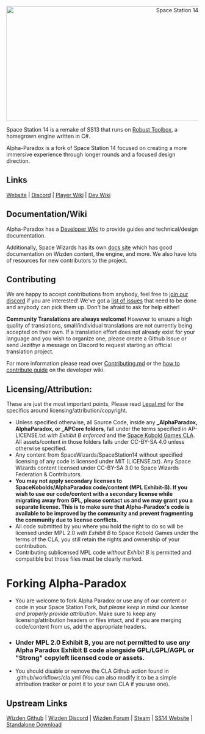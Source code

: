<p align="center"> <img alt="Space Station 14" width="880" height="300" src="https://raw.githubusercontent.com/space-wizards/asset-dump/de329a7898bb716b9d5ba9a0cd07f38e61f1ed05/github-logo.svg" /></p>

Space Station 14 is a remake of SS13 that runs on [Robust Toolbox](https://github.com/space-wizards/RobustToolbox), a homegrown engine written in C#.

Alpha-Paradox is a fork of Space Station 14 focused on creating a more immersive experience through longer rounds and a focused design direction.

## Links

[Website](https://alpha-paradox.com/) | [Discord](https://discord.alpha-paradox.com/) | [Player Wiki](https://wiki.alpha-paradox.com/) | [Dev Wiki](https://devwiki.alpha-paradox.com/)

## Documentation/Wiki

Alpha-Paradox has a [Developer Wiki](https://devwiki.alpha-paradox.com/index.php/Main_Page) to provide guides and technical/design documentation.

Additionally, Space Wizards has its own [docs site](https://docs.spacestation14.io/) which has good documentation on Wizden content, the engine, and more. We also have lots of resources for new contributors to the project.

## Contributing
We are happy to accept contributions from anybody, feel free to [join our discord](http://discord.alpha-paradox.com) if you are interested! We've got a [list of issues](https://github.com/space-kobold/alpha-paradox/issues) that need to be done and anybody can pick them up. Don't be afraid to ask for help either!  

**Community Translations are always welcome!** However to ensure a high quality of translations, small/individual translations are not currently being accepted on their own. If a translation effort does not already exist for your language and you wish to organize one, please create a Github Issue or send Jezithyr a message on Discord to request starting an official translation project.

For more information please read over [Contributing.md](https://github.com/Space-Kobold/Alpha-Paradox/blob/master/Contributing.md) or the [how to contribute guide](https://devwiki.alpha-paradox.com/index.php/Guide:How_To_Contribute) on the developer wiki.

## Licensing/Attribution:
These are just the most important points, Please read [Legal.md](https://github.com/Space-Kobold/Alpha-Paradox/blob/master/Legal.md) for the specifics around licensing/attribution/copyright.
- Unless specified otherwise, all Source Code, inside any **\_AlphaParadox, AlphaParadox, or \_APCore folders**, fall under the terms specified in AP-LICENSE.txt *with Exhibit B enforced* and the [Space Kobold Games CLA](https://gist.github.com/SpaceKoboldGames/a8f6b7a7d272cf949c60e0822cdf226e). All assets/content in those folders falls under CC-BY-SA 4.0 unless otherwise specified.
- Any content from SpaceWizards/SpaceStation14 without specified licensing of any code is licensed under MIT (LICENSE.txt). Any Space Wizards content licensed under CC-BY-SA 3.0 to Space Wizards Federation & Contributors.
- __**You may not apply secondary licenses to SpaceKobolds/AlphaParadox code/content (MPL Exhibit-B). If you wish to use our code/content with a secondary license while migrating away from GPL, please contact us and we may grant you a separate license. This is to make sure that Alpha-Paradox's code is available to be improved by the community and prevent fragmenting the community due to license conflicts.**__
- All code submitted by you where you hold the right to do so will be licensed under MPL 2.0 *with Exhibit B* to Space Kobold Games under the terms of the CLA, you still retain the rights and ownership of your contribution. 
- Contributing sublicensed MPL code *without Exhibit B* is permitted and compatible but those files must be clearly marked.

# Forking Alpha-Paradox
- You are welcome to fork Alpha Paradox or use any of our content or code in your Space Station Fork, *but please keep in mind our license and properly provide attribution*. Make sure to keep any licensing/attribution headers or files intact, and if you are merging code/content from us, add the appropriate headers.
- ### Under MPL 2.0 Exhibit B, you are not permitted to use *any* Alpha Paradox Exhibit B code alongside GPL/LGPL/AGPL or "Strong" copyleft licensed code or assets.
- You should disable or remove the CLA Github action found in .github/workflows/cla.yml (You can also modify it to be a simple attribution tracker or point it to your own CLA if you use one).

## Upstream Links
[Wizden Github](https://github.com/space-wizards/space-station-14) | [Wizden Discord](https://discord.ss14.io/) | [Wizden Forum](https://forum.spacestation14.io/) | [Steam](https://store.steampowered.com/app/1255460/Space_Station_14/) | [SS14 Website](https://spacestation14.io/) | [Standalone Download](https://spacestation14.io/about/nightlies/)

